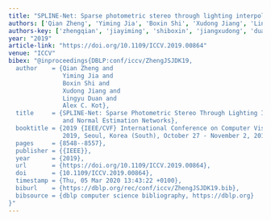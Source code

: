 ```yaml
---
title: "SPLINE-Net: Sparse photometric stereo through lighting interpolation and normal estimation networks"
authors: ['Qian Zheng', 'Yiming Jia', 'Boxin Shi', 'Xudong Jiang', 'Lingyu Duan', 'Alex C. Kot']
authors-key: ['zhengqian', 'jiayiming', 'shiboxin', 'jiangxudong', 'duanlingyu', 'c.alex']
year: "2019"
article-link: "https://doi.org/10.1109/ICCV.2019.00864"
venue: "ICCV"
bibex: "@inproceedings{DBLP:conf/iccv/ZhengJSJDK19,
  author    = {Qian Zheng and
               Yiming Jia and
               Boxin Shi and
               Xudong Jiang and
               Lingyu Duan and
               Alex C. Kot},
  title     = {SPLINE-Net: Sparse Photometric Stereo Through Lighting Interpolation
               and Normal Estimation Networks},
  booktitle = {2019 {IEEE/CVF} International Conference on Computer Vision, {ICCV}
               2019, Seoul, Korea (South), October 27 - November 2, 2019},
  pages     = {8548--8557},
  publisher = {{IEEE}},
  year      = {2019},
  url       = {https://doi.org/10.1109/ICCV.2019.00864},
  doi       = {10.1109/ICCV.2019.00864},
  timestamp = {Thu, 05 Mar 2020 13:43:22 +0100},
  biburl    = {https://dblp.org/rec/conf/iccv/ZhengJSJDK19.bib},
  bibsource = {dblp computer science bibliography, https://dblp.org}
}"
---
```

